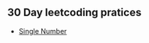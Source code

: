 ## 30 Day leetcoding pratices

* [Single Number](https://github.com/jayesh-srivastava/leetcode/blob/master/30-day-leetcoding-challenge/SingleNumber/Solution.java)
